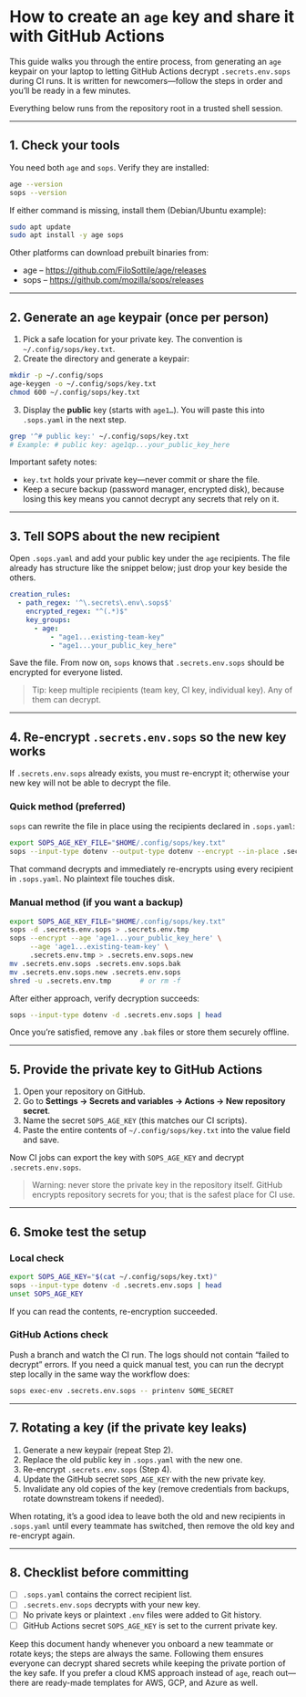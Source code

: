 # How to create an `age` key and share it with GitHub Actions

This guide walks you through the entire process, from generating an `age` keypair on your laptop to letting GitHub Actions decrypt `.secrets.env.sops` during CI runs. It is written for newcomers—follow the steps in order and you’ll be ready in a few minutes.

Everything below runs from the repository root in a trusted shell session.

---

## 1. Check your tools

You need both `age` and `sops`. Verify they are installed:

```bash
age --version
sops --version
```

If either command is missing, install them (Debian/Ubuntu example):

```bash
sudo apt update
sudo apt install -y age sops
```

Other platforms can download prebuilt binaries from:

- age – <https://github.com/FiloSottile/age/releases>
- sops – <https://github.com/mozilla/sops/releases>

---

## 2. Generate an `age` keypair (once per person)

1. Pick a safe location for your private key. The convention is `~/.config/sops/key.txt`.
2. Create the directory and generate a keypair:

```bash
mkdir -p ~/.config/sops
age-keygen -o ~/.config/sops/key.txt
chmod 600 ~/.config/sops/key.txt
```

3. Display the **public** key (starts with `age1…`). You will paste this into `.sops.yaml` in the next step.

```bash
grep '^# public key:' ~/.config/sops/key.txt
# Example: # public key: age1qp...your_public_key_here
```

Important safety notes:

- `key.txt` holds your private key—never commit or share the file.
- Keep a secure backup (password manager, encrypted disk), because losing this key means you cannot decrypt any secrets that rely on it.

---

## 3. Tell SOPS about the new recipient

Open `.sops.yaml` and add your public key under the `age` recipients. The file already has structure like the snippet below; just drop your key beside the others.

```yaml
creation_rules:
  - path_regex: '^\.secrets\.env\.sops$'
    encrypted_regex: "^(.*)$"
    key_groups:
      - age:
          - "age1...existing-team-key"
          - "age1...your_public_key_here"
```

Save the file. From now on, `sops` knows that `.secrets.env.sops` should be encrypted for everyone listed.

> Tip: keep multiple recipients (team key, CI key, individual key). Any of them can decrypt.

---

## 4. Re-encrypt `.secrets.env.sops` so the new key works

If `.secrets.env.sops` already exists, you must re-encrypt it; otherwise your new key will not be able to decrypt the file.

### Quick method (preferred)

`sops` can rewrite the file in place using the recipients declared in `.sops.yaml`:

```bash
export SOPS_AGE_KEY_FILE="$HOME/.config/sops/key.txt"
sops --input-type dotenv --output-type dotenv --encrypt --in-place .secrets.env.sops
```

That command decrypts and immediately re-encrypts using every recipient in `.sops.yaml`. No plaintext file touches disk.

### Manual method (if you want a backup)

```bash
export SOPS_AGE_KEY_FILE="$HOME/.config/sops/key.txt"
sops -d .secrets.env.sops > .secrets.env.tmp
sops --encrypt --age 'age1...your_public_key_here' \
     --age 'age1...existing-team-key' \
     .secrets.env.tmp > .secrets.env.sops.new
mv .secrets.env.sops .secrets.env.sops.bak
mv .secrets.env.sops.new .secrets.env.sops
shred -u .secrets.env.tmp       # or rm -f
```

After either approach, verify decryption succeeds:

```bash
sops --input-type dotenv -d .secrets.env.sops | head
```

Once you’re satisfied, remove any `.bak` files or store them securely offline.

---

## 5. Provide the private key to GitHub Actions

1. Open your repository on GitHub.
2. Go to **Settings → Secrets and variables → Actions → New repository secret**.
3. Name the secret `SOPS_AGE_KEY` (this matches our CI scripts).
4. Paste the entire contents of `~/.config/sops/key.txt` into the value field and save.

Now CI jobs can export the key with `SOPS_AGE_KEY` and decrypt `.secrets.env.sops`.

> Warning: never store the private key in the repository itself. GitHub encrypts repository secrets for you; that is the safest place for CI use.

---

## 6. Smoke test the setup

### Local check

```bash
export SOPS_AGE_KEY="$(cat ~/.config/sops/key.txt)"
sops --input-type dotenv -d .secrets.env.sops | head
unset SOPS_AGE_KEY
```

If you can read the contents, re-encryption succeeded.

### GitHub Actions check

Push a branch and watch the CI run. The logs should not contain “failed to decrypt” errors. If you need a quick manual test, you can run the decrypt step locally in the same way the workflow does:

```bash
sops exec-env .secrets.env.sops -- printenv SOME_SECRET
```

---

## 7. Rotating a key (if the private key leaks)

1. Generate a new keypair (repeat Step 2).
2. Replace the old public key in `.sops.yaml` with the new one.
3. Re-encrypt `.secrets.env.sops` (Step 4).
4. Update the GitHub secret `SOPS_AGE_KEY` with the new private key.
5. Invalidate any old copies of the key (remove credentials from backups, rotate downstream tokens if needed).

When rotating, it’s a good idea to leave both the old and new recipients in `.sops.yaml` until every teammate has switched, then remove the old key and re-encrypt again.

---

## 8. Checklist before committing

- [ ] `.sops.yaml` contains the correct recipient list.
- [ ] `.secrets.env.sops` decrypts with your new key.
- [ ] No private keys or plaintext `.env` files were added to Git history.
- [ ] GitHub Actions secret `SOPS_AGE_KEY` is set to the current private key.

Keep this document handy whenever you onboard a new teammate or rotate keys; the steps are always the same. Following them ensures everyone can decrypt shared secrets while keeping the private portion of the key safe. If you prefer a cloud KMS approach instead of `age`, reach out—there are ready-made templates for AWS, GCP, and Azure as well.
